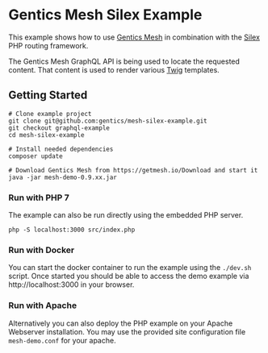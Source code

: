 # Gentics Mesh Silex Example

This example shows how to use [Gentics Mesh](https://getmesh.io) in combination with the [Silex](https://silex.symfony.com/) PHP routing framework.

The Gentics Mesh GraphQL API is being used to locate the requested content. That content is used to render various [Twig](http://twig.sensiolabs.org/) templates.

## Getting Started

```
# Clone example project
git clone git@github.com:gentics/mesh-silex-example.git
git checkout graphql-example
cd mesh-silex-example

# Install needed dependencies 
composer update

# Download Gentics Mesh from https://getmesh.io/Download and start it
java -jar mesh-demo-0.9.xx.jar
```

### Run with PHP 7

The example can also be run directly using the embedded PHP server.

```
php -S localhost:3000 src/index.php
```

### Run with Docker

You can start the docker container to run the example using the ```./dev.sh``` script. Once started you should be able to access the demo example via http://localhost:3000 in your browser.

### Run with Apache

Alternatively you can also deploy the PHP example on your Apache Webserver installation. You may use the provided site configuration file ```mesh-demo.conf``` for your apache.

